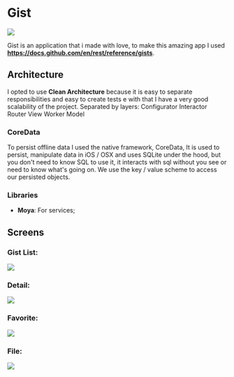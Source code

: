 # Gist

![](gitAssets/github.gif) 

Gist is an application that i made with love, to make this amazing app I used **https://docs.github.com/en/rest/reference/gists**.

## Architecture

I opted to use **Clean Architecture** because it is easy to separate responsibilities and easy to create tests e with that I have a very good scalability of the project.
Separated by layers:
Configurator
Interactor
Router
View
Worker
Model

### CoreData
To persist offline data I used the native framework, CoreData, It is used to persist, manipulate data in iOS / OSX and uses SQLite under the hood, but you don't need to know SQL to use it, it interacts with sql without you see or need to know what's going on. We use the key / value scheme to access our persisted objects.
    
### Libraries

* **Moya**: For services;


## Screens
### Gist List:
![](gitAssets/gist.png) 


### Detail:
![](gitAssets/detail.png) 


### Favorite:
![](gitAssets/favorite_search.png) 

### File:
![](gitAssets/file.png) 
